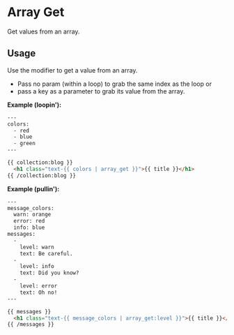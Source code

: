 # Array Get
Get values from an array.


## Usage
Use the modifier to get a value from an array.

- Pass no param (within a loop) to grab the same index as the loop or
- pass a key as a parameter to grab its value from the array.


**Example (loopin'):**  
```html
---
colors:
  - red
  - blue
  - green
---

{{ collection:blog }}
  <h1 class="text-{{ colors | array_get }}">{{ title }}</h1>
{{ /collection:blog }}
```

**Example (pullin'):**  
```html
---
message_colors:
  warn: orange
  error: red
  info: blue
messages:
  -
    level: warn
    text: Be careful.
  -
    level: info
    text: Did you know?
  -
    level: error
    text: Oh no!
---

{{ messages }}
  <h1 class="text-{{ message_colors | array_get:level }}">{{ title }}</h1>
{{ /messages }}
```
